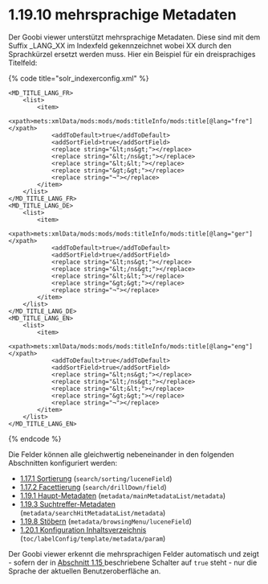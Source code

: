 # 1.19.10 mehrsprachige Metadaten

Der Goobi viewer unterstützt mehrsprachige Metadaten. Diese sind mit dem Suffix \_LANG\_XX im Indexfeld gekennzeichnet wobei XX durch den Sprachkürzel ersetzt werden muss. Hier ein Beispiel für ein dreisprachiges Titelfeld:

{% code title="solr\_indexerconfig.xml" %}
```markup
<MD_TITLE_LANG_FR>
    <list>
        <item>
            <xpath>mets:xmlData/mods:mods/mods:titleInfo/mods:title[@lang="fre"]</xpath>
            <addToDefault>true</addToDefault>
            <addSortField>true</addSortField>
            <replace string="&lt;ns&gt;"></replace>
            <replace string="&lt;/ns&gt;"></replace>
            <replace string="&lt;&lt;"></replace>
            <replace string="&gt;&gt;"></replace>
            <replace string="¬"></replace>
        </item>
    </list>
</MD_TITLE_LANG_FR>
<MD_TITLE_LANG_DE>
    <list>
        <item>
            <xpath>mets:xmlData/mods:mods/mods:titleInfo/mods:title[@lang="ger"]</xpath>
            <addToDefault>true</addToDefault>
            <addSortField>true</addSortField>
            <replace string="&lt;ns&gt;"></replace>
            <replace string="&lt;/ns&gt;"></replace>
            <replace string="&lt;&lt;"></replace>
            <replace string="&gt;&gt;"></replace>
            <replace string="¬"></replace>
        </item>
    </list>
</MD_TITLE_LANG_DE>
<MD_TITLE_LANG_EN>
    <list>
        <item>
            <xpath>mets:xmlData/mods:mods/mods:titleInfo/mods:title[@lang="eng"]</xpath>
            <addToDefault>true</addToDefault>
            <addSortField>true</addSortField>
            <replace string="&lt;ns&gt;"></replace>
            <replace string="&lt;/ns&gt;"></replace>
            <replace string="&lt;&lt;"></replace>
            <replace string="&gt;&gt;"></replace>
            <replace string="¬"></replace>
        </item>
    </list>
</MD_TITLE_LANG_EN>
```
{% endcode %}

Die Felder können alle gleichwertig nebeneinander in den folgenden Abschnitten konfiguriert werden:

* [1.17.1 Sortierung](../17/1.md) \(`search/sorting/luceneField`\)
* [1.17.2 Facettierung](../17/2.md) \(`search/drillDown/field`\)
* [1.19.1 Haupt-Metadaten](1.md) \(`metadata/mainMetadataList/metadata`\)
* [1.19.3 Suchtreffer-Metadaten](3.md) \(`metadata/searchHitMetadataList/metadata`\)
* [1.19.8 Stöbern](8.md) \(`metadata/browsingMenu/luceneField`\)
* [1.20.1 Konfiguration Inhaltsverzeichnis](../20/1.md) \(`toc/labelConfig/template/metadata/param`\)

Der Goobi viewer erkennt die mehrsprachigen Felder automatisch und zeigt - sofern der in [Abschnitt 1.15 ](../15.md)beschriebene Schalter auf `true` steht - nur die Sprache der aktuellen Benutzeroberfläche an.

